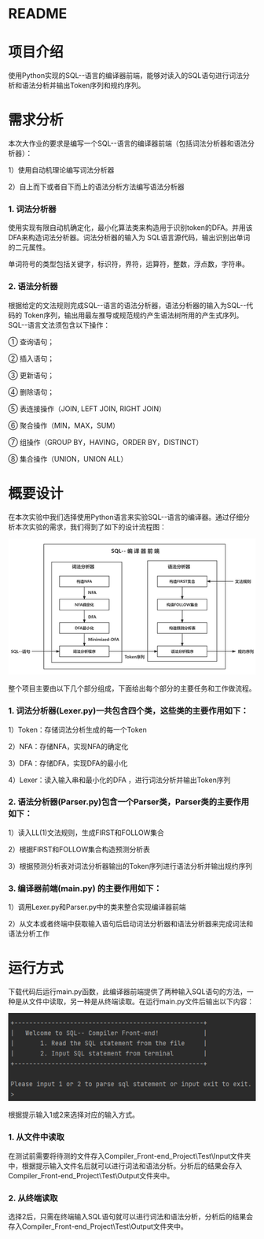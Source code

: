 # README


# 项目介绍

使用Python实现的SQL--语言的编译器前端，能够对读入的SQL语句进行词法分析和语法分析并输出Token序列和规约序列。


# 需求分析

本次大作业的要求是编写一个SQL--语言的编译器前端（包括词法分析器和语法分析器）：

1）使用自动机理论编写词法分析器

2）自上而下或者自下而上的语法分析方法编写语法分析器

### 1. 词法分析器

使用实现有限自动机确定化，最小化算法类来构造用于识别token的DFA。并用该DFA来构造词法分析器。词法分析器的输入为 SQL语言源代码，输出识别出单词的二元属性。

单词符号的类型包括关键字，标识符，界符，运算符，整数，浮点数，字符串。

### 2. 语法分析器

根据给定的文法规则完成SQL--语言的语法分析器，语法分析器的输入为SQL--代码的 Token序列，输出用最左推导或规范规约产生语法树所用的产生式序列。SQL--语言文法须包含以下操作：

① 查询语句；

② 插入语句；

③ 更新语句；

④ 删除语句；

⑤ 表连接操作（JOIN, LEFT JOIN, RIGHT JOIN）

⑥ 聚合操作（MIN，MAX，SUM）

⑦ 组操作（GROUP BY，HAVING，ORDER BY，DISTINCT）

⑧ 集合操作（UNION，UNION ALL）



# 概要设计

在本次实验中我们选择使用Python语言来实验SQL--语言的编译器。通过仔细分析本次实验的需求，我们得到了如下的设计流程图：

![Untitled](images/Untitled.png)

整个项目主要由以下几个部分组成，下面给出每个部分的主要任务和工作做流程。

### 1. 词法分析器(Lexer.py)一共包含四个类，这些类的主要作用如下：

1）Token：存储词法分析生成的每一个Token

2）NFA：存储NFA，实现NFA的确定化

3）DFA：存储DFA，实现DFA的最小化

4）Lexer：读入输入串和最小化的DFA ，进行词法分析并输出Token序列

### 2. 语法分析器(Parser.py)包含一个Parser类，Parser类的主要作用如下：

1）读入LL(1)文法规则，生成FIRST和FOLLOW集合

2）根据FIRST和FOLLOW集合构造预测分析表

3）根据预测分析表对词法分析器输出的Token序列进行语法分析并输出规约序列

### 3. 编译器前端(main.py) 的主要作用如下：

1）调用Lexer.py和Parser.py中的类来整合实现编译器前端

2）从文本或者终端中获取输入语句后启动词法分析器和语法分析器来完成词法和语法分析工作



# 运行方式

下载代码后运行main.py函数，此编译器前端提供了两种输入SQL语句的方法，一种是从文件中读取，另一种是从终端读取。在运行main.py文件后输出以下内容：

![Untitled](images/Untitled%201.png)

根据提示输入1或2来选择对应的输入方式。

### 1. 从文件中读取

在测试前需要将待测的文件存入Compiler_Front-end_Project\Test\Input文件夹中，根据提示输入文件名后就可以进行词法和语法分析。分析后的结果会存入Compiler_Front-end_Project\Test\Output文件夹中。

### 2. 从终端读取

选择2后，只需在终端输入SQL语句就可以进行词法和语法分析，分析后的结果会存入Compiler_Front-end_Project\Test\Output文件夹中。